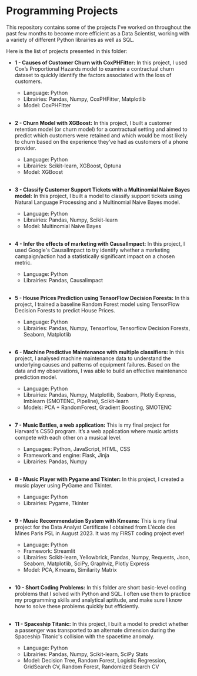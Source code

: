 # Programming Projects
This repository contains some of the projects I've worked on throughout the past few months to become more efficient as a Data Scientist, working with a variety of different Python librairies as well as SQL.

Here is the list of projects presented in this folder:

  - **1 - Causes of Customer Churn with CoxPHFitter:** In this project, I used Cox’s Proportional Hazards model to examine a contractual churn dataset to quickly identify the factors associated with the loss of customers.
    - Language: Python
    - Librairies: Pandas, Numpy, CoxPHFitter, Matplotlib 
    - Model: CoxPHFitter <br /> <br />
    
  - **2 - Churn Model with XGBoost:** In this project, I built a customer retention model (or churn model) for a contractual setting and aimed to predict which customers were retained and which would be most likely to churn based on the experience they’ve had as customers of a phone provider.
    - Language: Python
    - Librairies: Scikit-learn, XGBoost, Optuna
    - Model: XGBoost <br /> <br />
 
  - **3 - Classify Customer Support Tickets with a Multinomial Naive Bayes model:** In this project, I built a model to classify support tickets using Natural Language Processing and a Multinomial Naive Bayes model.
    - Language: Python
    - Librairies: Pandas, Numpy, Scikit-learn
    - Model: Multinomial Naive Bayes <br /> <br />

  - **4 - Infer the effects of marketing with CausalImpact:** In this project, I used Google's CausalImpact to try identify whether a marketing campaign/action had a statistically significant impact on a chosen metric.
    - Language: Python
    - Librairies: Pandas, Causalimpact <br /> <br />
  
  - **5 - House Prices Prediction using TensorFlow Decision Forests:** In this project, I trained a baseline Random Forest model using TensorFlow Decision Forests to predict House Prices.
    - Language: Python
    - Librairies: Pandas, Numpy, Tensorflow, Tensorflow Decision Forests, Seaborn, Matplotlib <br /> <br />

  - **6 - Machine Predictive Maintenance with multiple classifiers:** In this project, I analysed machine maintenance data to understand the underlying causes and patterns of equipment failures. Based on the data and my observations, I was able to build an effective maintenance prediction model.
    - Language: Python
    - Librairies: Pandas, Numpy, Matplotlib, Seaborn, Plotly Express, Imblearn (SMOTENC, Pipeline), Scikit-learn
    - Models: PCA + RandomForest, Gradient Boosting, SMOTENC <br /> <br />

  - **7 - Music Battles, a web application:** This is my final project for Harvard's CS50 program. It’s a web application where music artists compete with each other on a musical level.
    - Languages: Python, JavaScript, HTML, CSS
    - Framework and engine: Flask, Jinja
    - Librairies: Pandas, Numpy <br /> <br />

  - **8 - Music Player with Pygame and Tkinter:** In this project, I created a music player using PyGame and Tkinter.
    - Language: Python
    - Librairies: Pygame, Tkinter <br /> <br />
 
  - **9 - Music Recommendation System with Kmeans:** This is my final project for the Data Analyst Certificate I obtained from L'école des Mines Paris PSL in August 2023. It was my FIRST coding project ever!
    - Language: Python
    - Framework: Streamlit
    - Librairies: Scikit-learn, Yellowbrick, Pandas, Numpy, Requests, Json, Seaborn, Matplotlib, SciPy, Graphviz, Plotly Express
    - Model: PCA, Kmeans, Similarity Matrix <br /> <br />
 
  - **10 - Short Coding Problems:** In this folder are short basic-level coding problems that I solved with Python and SQL. I often use them to practice my programming skills and analytical aptitude, and make sure I know how to solve these problems quickly but efficiently. <br /> <br />

  - **11 - Spaceship Titanic:** In this project, I built a model to predict whether a passenger was transported to an alternate dimension during the Spaceship Titanic's collision with the spacetime anomaly.
    - Language: Python
    - Librairies: Pandas, Numpy, Scikit-learn, SciPy Stats
    - Model: Decision Tree, Random Forest, Logistic Regression, GridSearch CV, Random Forest, Randomized Search CV <br /> <br />
